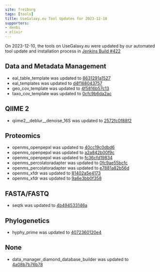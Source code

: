 ```yaml
---
site: freiburg
tags: [tools]
title: UseGalaxy.eu Tool Updates for 2023-12-10
supporters:
- denbi
- elixir
---
```


On 2023-12-10, the tools on UseGalaxy.eu were updated by our automated tool update and installation process in [Jenkins Build #422](https://build.galaxyproject.eu/job/usegalaxy-eu/job/install-tools/#422/)


## Data and Metadata Management

- eal_table_template was updated to [8631291a1527](https://toolshed.g2.bx.psu.edu/view/ecology/eal_table_template/8631291a1527)
- eal_templates was updated to [d4f168043757](https://toolshed.g2.bx.psu.edu/view/ecology/eal_templates/d4f168043757)
- geo_cov_template was updated to [4f5816b57c13](https://toolshed.g2.bx.psu.edu/view/ecology/geo_cov_template/4f5816b57c13)
- taxo_cov_template was updated to [0cfc9b6da2ac](https://toolshed.g2.bx.psu.edu/view/ecology/taxo_cov_template/0cfc9b6da2ac)

## QIIME 2

- qiime2__deblur__denoise_16S was updated to [2572fc0f88f2](https://toolshed.g2.bx.psu.edu/view/q2d2/qiime2__deblur__denoise_16S/2572fc0f88f2)

## Proteomics

- openms_openpepxl was updated to [40cc19c0dbd6](https://toolshed.g2.bx.psu.edu/view/galaxyp/openms_openpepxl/40cc19c0dbd6)
- openms_openpepxl was updated to [a2a842b00f9c](https://toolshed.g2.bx.psu.edu/view/galaxyp/openms_openpepxl/a2a842b00f9c)
- openms_openpepxl was updated to [fc36cfd19834](https://toolshed.g2.bx.psu.edu/view/galaxyp/openms_openpepxl/fc36cfd19834)
- openms_percolatoradapter was updated to [0fc9ae55bcfc](https://toolshed.g2.bx.psu.edu/view/galaxyp/openms_percolatoradapter/0fc9ae55bcfc)
- openms_percolatoradapter was updated to [e7881a82b56d](https://toolshed.g2.bx.psu.edu/view/galaxyp/openms_percolatoradapter/e7881a82b56d)
- openms_xfdr was updated to [81402a5e4173](https://toolshed.g2.bx.psu.edu/view/galaxyp/openms_xfdr/81402a5e4173)
- openms_xfdr was updated to [9a6e3bb0f358](https://toolshed.g2.bx.psu.edu/view/galaxyp/openms_xfdr/9a6e3bb0f358)

## FASTA/FASTQ

- seqtk was updated to [4b494533146a](https://toolshed.g2.bx.psu.edu/view/iuc/seqtk/4b494533146a)

## Phylogenetics

- hyphy_prime was updated to [4072360120e4](https://toolshed.g2.bx.psu.edu/view/iuc/hyphy_prime/4072360120e4)

## None

- data_manager_diamond_database_builder was updated to [4a08b7b76b78](https://toolshed.g2.bx.psu.edu/view/iuc/data_manager_diamond_database_builder/4a08b7b76b78)

